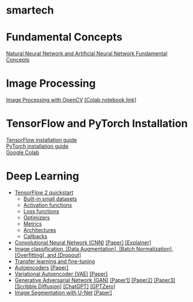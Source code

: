 # smartech

# Fundamental Concepts
[Natural Neural Network and Artificial Neural Network Fundamental Concepts](https://docs.google.com/presentation/d/1Q0x1RXbXiUs7bOq1qfQryeZMMfv2GFwcdy0UVR4dNzQ/)

# Image Processing
[Image Processing with OpenCV](https://github.com/farrokhkarimi/OpenCV) [[Colab notebook link]](https://colab.research.google.com/github/farrokhkarimi/OpenCV/blob/master/Getting_Started_with_OpenCV.ipynb)

# TensorFlow and PyTorch Installation
[TensorFlow installation guide](https://www.tensorflow.org/install)  
[PyTorch installation guide](https://pytorch.org/get-started/locally/)  
[Google Colab](https://colab.research.google.com/)

# Deep Learning
* [TensorFlow 2 quickstart](https://colab.research.google.com/github/tensorflow/docs/blob/master/site/en/tutorials/quickstart/beginner.ipynb)  
  * [Built-in small datasets](https://keras.io/api/datasets/)  
  * [Activation functions](https://keras.io/api/layers/activations/)  
  * [Loss functions](https://keras.io/api/losses/)  
  * [Optimizers](https://keras.io/api/optimizers/)  
  * [Metrics](https://keras.io/api/metrics/)  
  * [Architectures](https://keras.io/api/applications/)  
  * [Callbacks](https://keras.io/api/callbacks/)
* [Convolutional Neural Network (CNN)](https://colab.research.google.com/github/tensorflow/docs/blob/master/site/en/tutorials/images/cnn.ipynb) [[Paper]](https://arxiv.org/pdf/1511.08458.pdf) [[Explainer]](https://poloclub.github.io/cnn-explainer/)  
* [Image classification, [Data Augmentation], [Batch Normalization], [Overfitting], and [Dropout]](https://colab.research.google.com/github/tensorflow/docs/blob/master/site/en/tutorials/images/classification.ipynb)  
* [Transfer learning and fine-tuning](https://colab.research.google.com/github/tensorflow/docs/blob/master/site/en/tutorials/images/transfer_learning.ipynb)
* [Autoencoders](https://colab.research.google.com/github/tensorflow/docs/blob/master/site/en/tutorials/generative/autoencoder.ipynb) [[Paper]](https://arxiv.org/pdf/2003.05991.pdf)  
* [Variational Autoencoder (VAE)](https://colab.research.google.com/github/tensorflow/docs/blob/master/site/en/tutorials/generative/cvae.ipynb) [[Paper]](https://arxiv.org/pdf/1906.02691.pdf)
* [Generative Adversarial Network (GAN)](https://colab.research.google.com/github/tensorflow/docs/blob/master/site/en/tutorials/generative/dcgan.ipynb) [[Paper1]](https://arxiv.org/pdf/1406.2661.pdf) [[Paper2]](https://arxiv.org/pdf/1511.06434.pdf) [[Paper3]](https://arxiv.org/pdf/1701.00160.pdf) [[Scribble Diffusion]](https://scribblediffusion.com/) [[ChatGPT]](https://openai.com/blog/chatgpt/) [[GPTZero]](https://gptzero.me/)
* [Image Segmentation with U-Net](https://colab.research.google.com/github/tensorflow/docs/blob/master/site/en/tutorials/images/segmentation.ipynb) [[Paper]](https://arxiv.org/pdf/1505.04597.pdf)

